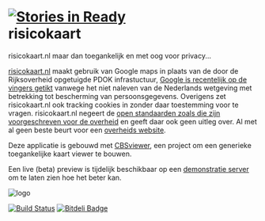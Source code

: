 [![Stories in Ready](https://badge.waffle.io/GeoDienstenCentrum/risicokaart.png?label=ready)](https://waffle.io/GeoDienstenCentrum/risicokaart)  
risicokaart
===========


risicokaart.nl maar dan toegankelijk en met oog voor privacy...

[risicokaart.nl](http://risicokaart.nl) maakt gebruik van Google maps in plaats van de door de Rijksoverheid opgetuigde PDOK infrastuctuur, [Google is recentelijk op de vingers getikt](https://www.bof.nl/2013/11/28/google-beslissing-cbp-vaag-privacybeleid-niet-voldoende/) vanwege het niet naleven van de Nederlands wetgeving met betrekking tot bescherming van persoonsgegevens. Overigens zet risicokaart.nl ook tracking cookies in zonder daar toestemming voor te vragen.
risicokaart.nl negeert de [open standaarden zoals die zijn voorgeschreven voor de overheid](https://lijsten.forumstandaardisatie.nl/) en geeft daar ook geen uitleg over. Al met al geen beste beurt voor een [overheids website](http://www.infomil.nl/onderwerpen/hinder-gezondheid/veiligheid/register-en/).

Deze applicatie is gebouwd met [CBSviewer](https://github.com/MinELenI/CBSviewer), een project om een generieke toegankelijke kaart viewer te bouwen.

Een live (beta) preview is tijdelijk beschikbaar op een [demonstratie server](http://gisdemo.agro.nl/risicokaart/) om te laten zien hoe het beter kan.

![logo](http://staff.washington.edu/tft/a11ylogo/images/a11ylogo150.png)

[![Build Status](http://gisdemo.agro.nl/jenkins/buildStatus/icon?job=risicokaart)](http://gisdemo.agro.nl/jenkins/job/risicokaart/)
[![Bitdeli Badge](https://d2weczhvl823v0.cloudfront.net/GeoDienstenCentrum/risicokaart/trend.png)](https://bitdeli.com/free "Bitdeli Badge")
